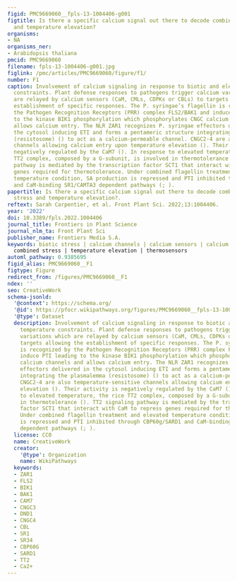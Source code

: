 ```yaml
---
figid: PMC9669060__fpls-13-1004406-g001
figtitle: Is there a specific calcium signal out there to decode combined biotic stress
  and temperature elevation?
organisms:
- NA
organisms_ner:
- Arabidopsis thaliana
pmcid: PMC9669060
filename: fpls-13-1004406-g001.jpg
figlink: /pmc/articles/PMC9669060/figure/f1/
number: F1
caption: Involvement of calcium signaling in response to biotic and elevated temperature
  constraints. Plant defense responses to pathogens trigger calcium variations which
  are relayed by calcium sensors (CaM, CMLs, CDPKs or CBLs) to targets allowing the
  establishment of specific responses. The P. syringae’s flagellin is recognized by
  the Pathogen Recognition Receptors (PRR) complex FLS2/BAK1 and induce PTI leading
  to the kinase BIK1 phosphorylation which phosphorylates CNGC calcium channels and
  allows calcium entry. The NLR ZAR1 recognizes P. syringae effectors delivered in
  the cytosol inducing ETI and forms a pentameric structure integrating the plasmalemma
  (resistosome) () to act as a calcium-permeable channel. CNGC2-4 are also temperature-sensitive
  channels allowing calcium entry upon temperature elevation (). Their activity is
  negatively regulated by the CaM7 (). In response to elevated temperature, the rice
  TT2 complex, composed by a G-subunit, is involved in thermotolerance (). TT2 signaling
  pathway is mediated by the transcription factor SCT1 that interact with CaM to repress
  genes required for thermotolerance. Under combined flagellin treatment and elevated
  temperature condition, SA production is repressed and PTI inhibited through CBP60g/SARD1
  and CaM-binding SR1/CAMTA3 dependent pathways (; ).
papertitle: Is there a specific calcium signal out there to decode combined biotic
  stress and temperature elevation?.
reftext: Sarah Carpentier, et al. Front Plant Sci. 2022;13:1004406.
year: '2022'
doi: 10.3389/fpls.2022.1004406
journal_title: Frontiers in Plant Science
journal_nlm_ta: Front Plant Sci
publisher_name: Frontiers Media S.A.
keywords: biotic stress | calcium channels | calcium sensors | calcium signaling |
  combined stress | temperature elevation | thermosensors
automl_pathway: 0.9385695
figid_alias: PMC9669060__F1
figtype: Figure
redirect_from: /figures/PMC9669060__F1
ndex: ''
seo: CreativeWork
schema-jsonld:
  '@context': https://schema.org/
  '@id': https://pfocr.wikipathways.org/figures/PMC9669060__fpls-13-1004406-g001.html
  '@type': Dataset
  description: Involvement of calcium signaling in response to biotic and elevated
    temperature constraints. Plant defense responses to pathogens trigger calcium
    variations which are relayed by calcium sensors (CaM, CMLs, CDPKs or CBLs) to
    targets allowing the establishment of specific responses. The P. syringae’s flagellin
    is recognized by the Pathogen Recognition Receptors (PRR) complex FLS2/BAK1 and
    induce PTI leading to the kinase BIK1 phosphorylation which phosphorylates CNGC
    calcium channels and allows calcium entry. The NLR ZAR1 recognizes P. syringae
    effectors delivered in the cytosol inducing ETI and forms a pentameric structure
    integrating the plasmalemma (resistosome) () to act as a calcium-permeable channel.
    CNGC2-4 are also temperature-sensitive channels allowing calcium entry upon temperature
    elevation (). Their activity is negatively regulated by the CaM7 (). In response
    to elevated temperature, the rice TT2 complex, composed by a G-subunit, is involved
    in thermotolerance (). TT2 signaling pathway is mediated by the transcription
    factor SCT1 that interact with CaM to repress genes required for thermotolerance.
    Under combined flagellin treatment and elevated temperature condition, SA production
    is repressed and PTI inhibited through CBP60g/SARD1 and CaM-binding SR1/CAMTA3
    dependent pathways (; ).
  license: CC0
  name: CreativeWork
  creator:
    '@type': Organization
    name: WikiPathways
  keywords:
  - ZAR1
  - FLS2
  - BIK1
  - BAK1
  - CAM7
  - CNGC3
  - DND1
  - CNGC4
  - CBL
  - SR1
  - SR34
  - CBP60G
  - SARD1
  - TT2
  - Ca2+
---
```

